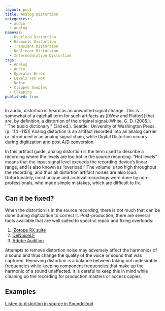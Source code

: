 ```yaml
---
layout: post
title: Analog Distortion
categories:
  - audio 
  - analog
namevar:
  - Overload Distortion
  - Harmonic Distortion
  - Transient Distortion
  - Nonlinear Distortion
  - Intermodulation Distortion
tags:
  - Analog
  - Audio
  - Operator Error
  - Levels Too Hot
  - Noise
  - Clipped Samples
  - Clipping
published: true
---
```


In audio, distortion is heard as an unwanted signal change. This is somewhat of a catchall term for such artifacts as [[Wow and Flutter]] that are, by definition, a distortion of the original signal.(White, G. D. (2005.). ''The audio dictionary'' (3rd ed.). Seattle : University of Washington Press. (p. 114 -115)) Analog distortion is an artifact recorded into an analog carrier or introduced in an analog signal chain, while Digital Distortion occurs during digitization and post A/D conversion.

In this artifact guide, analog distortion is the term used to describe a recording where the levels are too hot in the source recording. “Hot levels” means that the input signal level exceeds the recording device’s linear range, and is also known as “overload.” The volume is too high throughout the recording, and thus all distortion artifact noises are also loud. Unfortunately, most unique and archival recordings were done by non-professionals, who made simple mistakes, which are difficult to fix.

## Can it be fixed?

When the distortion is in the source recording, there is not much that can be done during digitization to correct it. Post-production, there are several tools available that are well suited to spectral repair and fixing overloads:

1. [iZotope RX suite](http://www.izotope.com/products/audio/rx/)
2. [DeNoiseLF](http://www.clickrepair.net/software_info/denoise.html)
3. [Adobe Audition](https://www.youtube.com/watch?feature=player_embedded&v=gZjlS0tD-Wg)

Attempts to remove distortion noise may adversely affect the harmonics of a sound and thus change the quality of the voice or sound that was captured. Removing distortion is a balance between taking out undesirable frequencies while keeping component frequencies that make up the harmonic of a sound unaffected. It is careful to keep this in mind while cleaning up the recording for production masters or access copies.

## Examples 

[Listen to distortion in source in Soundcloud](https://soundcloud.com/av_artifact_atlas/analog-distortion-distortion)
